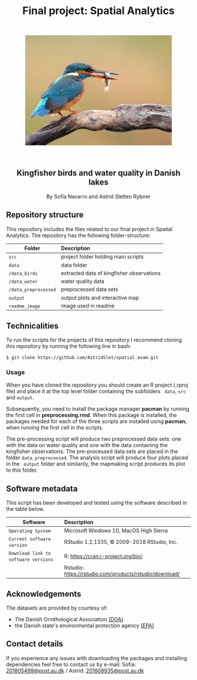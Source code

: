 <h1 align="center">Final project: Spatial Analytics</h1>

&nbsp;
&nbsp;

<p align="center"> <img src="readme_image/isfugl.jpg" alt="Logo" width="400" height="300"></a> 

&nbsp;
&nbsp;

<h2 align="center">
Kingfisher birds and water quality in Danish lakes
    </h2>

<p align="center">
    By Sofía Navarro and Astrid Sletten Rybner
    <br />

## Repository structure

This repository includes the files related to our final project in Spatial Analytics. The repository has the following folder-structure:

| Folder | Description|
|--------|:-----------|
```src``` | project folder holding main scripts
```data```| data folder
```/data_birds```| extracted data of kingfisher observations
```/data_water```| water quality data
```/data_preprocessed```| preprocessed data sets
```output``` | output plots and interactive map
```readme_image``` | image used in readme


## Technicalities

To run the scripts for the projects of this repository I recommend cloning this repository by running the following line in bash:

```
$ git clone https://github.com/AstridSlet/spatial_exam.git
```
### Usage

When you have cloned the repository you should create an R project (.rproj file) and place it at the top level folder containing the subfolders ``` data```, ```src``` and ```output```.
&nbsp;

Subsequently, you need to install the package manager **pacman** by running the first cell in **preprocessing.rmd**. When this package is installed, the packages needed for each of the three scripts are installed using **pacman**, when running the first cell in the scripts.  

The pre-processing script will produce two preprocessed data sets: one with the data on water quality and one with the data containing the kingfisher observations. The pre-processed data sets are placed in the folder ```data_preprocessed```. The analysis script will produce four plots placed in the ``` output```  folder and similarily, the mapmaking script produces its plot to this folder. 
&nbsp;

## Software metadata

This script has been developed and tested using the software described in the table below. 

| Software | Description|
|--------|:-----------|
```Operating System``` | Microsoft Windows 10, MacOS High Sierra
```Current software version```| RStudio 1.2.1335, © 2009-2018 RStudio, Inc.
```Download link to software versions```| R:​ ​https://cran.r-project.org/bin/
``` ```| Rstudio:​ ​https://rstudio.com/products/rstudio/download/ 



## Acknowledgements
The datasets are provided by courtesy of:

* The Danish Ornithological Association [(DOA)](https://dofbasen.dk/)
* the Danish state's environmental protection agency [(EPA)](https://mst.dk/service/miljoegis/hent-data/) 


## Contact details
If you experience any issues with downloading the packages and installing dependencies feel free to contact us by e-mail: Sofía: 201805499@post.au.dk / Astrid: 201808935@post.au.dk
